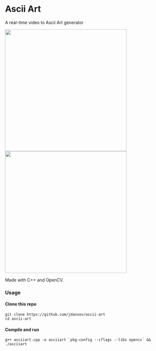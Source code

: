 # Ascii Art
A real-time video to Ascii Art generator

<p align="left">
  <img src="./demo-ascii.gif" width="400" >
  <img src="./demo-original.gif" width="400" >
</p>

Made with C++ and OpenCV.

### Usage

#### Clone this repo

```
git clone https://github.com/jdansev/ascii-art
cd ascii-art
```

#### Compile and run
```
g++ asciiart.cpp -o asciiart `pkg-config --cflags --libs opencv` && ./asciiart
```
